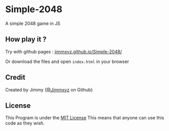 # Simple-2048
A simple 2048 game in JS

## How play it ?
Try with github pages : <a href="https://jimmxyz.github.io/Simple-2048/">jimmxyz.github.io/Simple-2048/</a>

Or download the files and open `index.html` in your browser 

## Credit
Created by Jimmy (<a href="https://github.com/Jimmxyz">@Jimmxyz</a> on Github)

## License
This Program is under the <a href="./LICENSE">MIT License</a>
This means that anyone can use this code as they wish.
